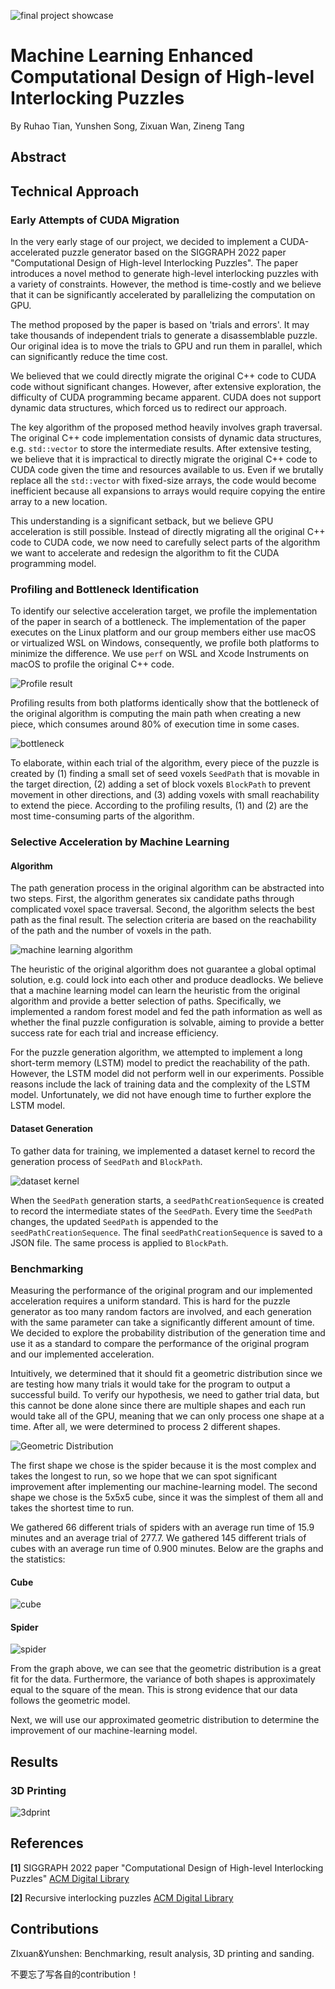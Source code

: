![final project showcase](images/final_report/finalprojectshowcase.gif)

# Machine Learning Enhanced Computational Design of High-level Interlocking Puzzles

By Ruhao Tian, Yunshen Song, Zixuan Wan, Zineng Tang

## Abstract

## Technical Approach

### Early Attempts of CUDA Migration

In the very early stage of our project, we decided to implement a CUDA-accelerated puzzle generator based on the SIGGRAPH 2022 paper "Computational Design of High-level Interlocking Puzzles". The paper introduces a novel method to generate high-level interlocking puzzles with a variety of constraints. However, the method is time-costly and we believe that it can be significantly accelerated by parallelizing the computation on GPU.

The method proposed by the paper is based on 'trials and errors'. It may take thousands of independent trials to generate a disassemblable puzzle. Our original idea is to move the trials to GPU and run them in parallel, which can significantly reduce the time cost.

We believed that we could directly migrate the original C++ code to CUDA code without significant changes. However, after extensive exploration, the difficulty of CUDA programming became apparent. CUDA does not support dynamic data structures, which forced us to redirect our approach.

The key algorithm of the proposed method heavily involves graph traversal. The original C++ code implementation consists of dynamic data structures, e.g. `std::vector` to store the intermediate results. After extensive testing, we believe that it is impractical to directly migrate the original C++ code to CUDA code given the time and resources available to us. Even if we brutally replace all the `std::vector` with fixed-size arrays, the code would become inefficient because all expansions to arrays would require copying the entire array to a new location.

This understanding is a significant setback, but we believe GPU acceleration is still possible. Instead of directly migrating all the original C++ code to CUDA code, we now need to carefully select parts of the algorithm we want to accelerate and redesign the algorithm to fit the CUDA programming model.

### Profiling and Bottleneck Identification

To identify our selective acceleration target, we profile the implementation of the paper in search of a bottleneck. The implementation of the paper executes on the Linux platform and our group members either use macOS or virtualized WSL on Windows, consequently, we profile both platforms to minimize the difference. We use `perf` on WSL and Xcode Instruments on macOS to profile the original C++ code.

![Profile result](./images/milestone_status_report/flamegraph3.svg)

Profiling results from both platforms identically show that the bottleneck of the original algorithm is computing the main path when creating a new piece, which consumes around 80% of execution time in some cases.

![bottleneck](./images/final_report/bottleneck.png)

To elaborate, within each trial of the algorithm, every piece of the puzzle is created by (1) finding a small set of seed voxels `SeedPath` that is movable in the target direction, (2) adding a set of block voxels `BlockPath` to prevent movement in other directions, and (3) adding voxels with small reachability to extend the piece. According to the profiling results, (1) and (2) are the most time-consuming parts of the algorithm.

### Selective Acceleration by Machine Learning

#### Algorithm

The path generation process in the original algorithm can be abstracted into two steps. First, the algorithm generates six candidate paths through complicated voxel space traversal. Second, the algorithm selects the best path as the final result. The selection criteria are based on the reachability of the path and the number of voxels in the path.

![machine learning algorithm](./images/final_report/machine_learning_algorithm.png)

The heuristic of the original algorithm does not guarantee a global optimal solution, e.g. could lock into each other and produce deadlocks. We believe that a machine learning model can learn the heuristic from the original algorithm and provide a better selection of paths. Specifically, we implemented a random forest model and fed the path information as well as whether the final puzzle configuration is solvable, aiming to provide a better success rate for each trial and increase efficiency.

For the puzzle generation algorithm, we attempted to implement a long short-term memory (LSTM) model to predict the reachability of the path. However, the LSTM model did not perform well in our experiments. Possible reasons include the lack of training data and the complexity of the LSTM model. Unfortunately, we did not have enough time to further explore the LSTM model.

#### Dataset Generation

To gather data for training, we implemented a dataset kernel to record the generation process of `SeedPath` and `BlockPath`.

![dataset kernel](./images/final_report/dataset_kernel.png)

When the `SeedPath` generation starts, a `seedPathCreationSequence` is created to record the intermediate states of the `SeedPath`. Every time the `SeedPath` changes, the updated `SeedPath` is appended to the `seedPathCreationSequence`. The final `seedPathCreationSequence` is saved to a JSON file. The same process is applied to `BlockPath`.

### Benchmarking

Measuring the performance of the original program and our implemented acceleration requires a uniform standard. This is hard for the puzzle generator as too many random factors are involved, and each generation with the same parameter can take a significantly different amount of time. We decided to explore the probability distribution of the generation time and use it as a standard to compare the performance of the original program and our implemented acceleration.

Intuitively, we determined that it should fit a geometric distribution since we are testing how many trials it would take for the program to output a successful build. To verify our hypothesis, we need to gather trial data, but this cannot be done alone since there are multiple shapes and each run would take all of the GPU, meaning that we can only process one shape at a time. After all, we were determined to process 2 different shapes.

![Geometric Distribution](./images/final_report/GeometricProbabilityFunction.jpg)

The first shape we chose is the spider because it is the most complex and takes the longest to run, so we hope that we can spot significant improvement after implementing our machine-learning model. The second shape we chose is the 5x5x5 cube, since it was the simplest of them all and takes the shortest time to run. 

We gathered 66 different trials of spiders with an average run time of 15.9 minutes and an average trial of 277.7. We gathered 145 different trials of cubes with an average run time of 0.900 minutes. Below are the graphs and the statistics: 

#### Cube

![cube](./images/final_report/cube.jpg)

#### Spider

![spider](./images/final_report/spider.jpg)

From the graph above, we can see that the geometric distribution is a great fit for the data. Furthermore, the variance of both shapes is approximately equal to the square of the mean. This is strong evidence that our data follows the geometric model.

Next, we will use our approximated geometric distribution to determine the improvement of our machine-learning model.

## Results

### 3D Printing

![3dprint](./images/final_report/3dprint.jpg)

## References

**[1]** SIGGRAPH 2022 paper "Computational Design of High-level Interlocking Puzzles" [ACM Digital Library](https://dl.acm.org/doi/abs/10.1145/3528223.3530071)

**[2]** Recursive interlocking puzzles [ACM Digital Library](https://dl.acm.org/doi/10.1145/2366145.2366147)

## Contributions

ZIxuan&Yunshen: Benchmarking, result analysis, 3D printing and sanding.

不要忘了写各自的contribution！
